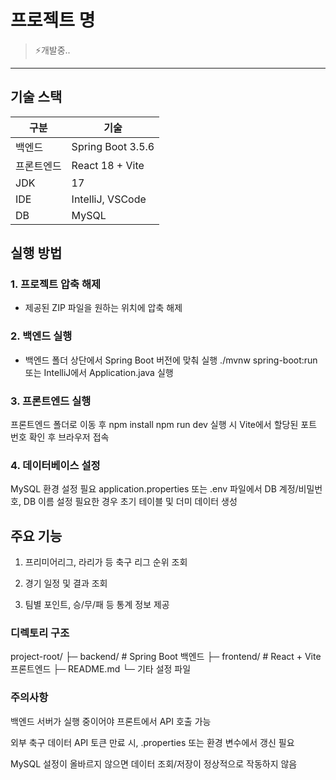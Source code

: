 # 프로젝트 명

> ⚡개발중..

---

## 기술 스택

| 구분       | 기술              |
| ---------- | ----------------- |
| 백엔드     | Spring Boot 3.5.6 |
| 프론트엔드 | React 18 + Vite   |
| JDK        | 17                |
| IDE        | IntelliJ, VSCode  |
| DB         | MySQL             |

## 실행 방법

### 1. 프로젝트 압축 해제

- 제공된 ZIP 파일을 원하는 위치에 압축 해제

### 2. 백엔드 실행

- 백엔드 폴더 상단에서 Spring Boot 버전에 맞춰 실행
  ./mvnw spring-boot:run
  또는 IntelliJ에서 Application.java 실행

### 3. 프론트엔드 실행

프론트엔드 폴더로 이동 후
npm install
npm run dev
실행 시 Vite에서 할당된 포트 번호 확인 후 브라우저 접속

### 4. 데이터베이스 설정

MySQL 환경 설정 필요
application.properties 또는 .env 파일에서 DB 계정/비밀번호, DB 이름 설정
필요한 경우 초기 테이블 및 더미 데이터 생성

## 주요 기능

1. 프리미어리그, 라리가 등 축구 리그 순위 조회

2. 경기 일정 및 결과 조회

3. 팀별 포인트, 승/무/패 등 통계 정보 제공

### 디렉토리 구조

project-root/
├─ backend/ # Spring Boot 백엔드
├─ frontend/ # React + Vite 프론트엔드
├─ README.md
└─ 기타 설정 파일

### 주의사항

백엔드 서버가 실행 중이어야 프론트에서 API 호출 가능

외부 축구 데이터 API 토큰 만료 시, .properties 또는 환경 변수에서 갱신 필요

MySQL 설정이 올바르지 않으면 데이터 조회/저장이 정상적으로 작동하지 않음
